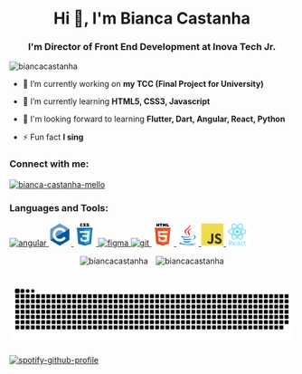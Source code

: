 <h1 align="center">Hi 👋, I'm Bianca Castanha</h1>
<h3 align="center">I'm Director of Front End Development at Inova Tech Jr.</h3>

<p align="left"> <img src="https://komarev.com/ghpvc/?username=biancacastanha&label=Profile%20views&color=0e75b6&style=flat" alt="biancacastanha" /> </p>

- 🔭 I’m currently working on **my TCC (Final Project for University)**

- 🌱 I’m currently learning **HTML5, CSS3, Javascript**

- 🪸 I'm looking forward to learning **Flutter, Dart, Angular, React, Python**

- ⚡ Fun fact **I sing**

<h3 align="left">Connect with me:</h3>
<p align="left">
<a href="https://linkedin.com/in/bianca-castanha-mello" target="blank"><img align="center" src="https://raw.githubusercontent.com/rahuldkjain/github-profile-readme-generator/master/src/images/icons/Social/linked-in-alt.svg" alt="bianca-castanha-mello" height="30" width="40" /></a>
</p>

<h3 align="left">Languages and Tools:</h3>
<p align="left"> <a href="https://angular.io" target="_blank" rel="noreferrer"> <img src="https://angular.io/assets/images/logos/angular/angular.svg" alt="angular" width="40" height="40"/> </a> <a href="https://www.cprogramming.com/" target="_blank" rel="noreferrer"> <img src="https://raw.githubusercontent.com/devicons/devicon/master/icons/c/c-original.svg" alt="c" width="40" height="40"/> </a> <a href="https://www.w3schools.com/css/" target="_blank" rel="noreferrer"> <img src="https://raw.githubusercontent.com/devicons/devicon/master/icons/css3/css3-original-wordmark.svg" alt="css3" width="40" height="40"/> </a> <a href="https://www.figma.com/" target="_blank" rel="noreferrer"> <img src="https://www.vectorlogo.zone/logos/figma/figma-icon.svg" alt="figma" width="40" height="40"/> </a> <a href="https://git-scm.com/" target="_blank" rel="noreferrer"> <img src="https://www.vectorlogo.zone/logos/git-scm/git-scm-icon.svg" alt="git" width="40" height="40"/> </a> <a href="https://www.w3.org/html/" target="_blank" rel="noreferrer"> <img src="https://raw.githubusercontent.com/devicons/devicon/master/icons/html5/html5-original-wordmark.svg" alt="html5" width="40" height="40"/> </a> <a href="https://www.java.com" target="_blank" rel="noreferrer"> <img src="https://raw.githubusercontent.com/devicons/devicon/master/icons/java/java-original.svg" alt="java" width="40" height="40"/> </a> <a href="https://developer.mozilla.org/en-US/docs/Web/JavaScript" target="_blank" rel="noreferrer"> <img src="https://raw.githubusercontent.com/devicons/devicon/master/icons/javascript/javascript-original.svg" alt="javascript" width="40" height="40"/> </a> <a href="https://reactjs.org/" target="_blank" rel="noreferrer"> <img src="https://raw.githubusercontent.com/devicons/devicon/master/icons/react/react-original-wordmark.svg" alt="react" width="40" height="40"/> </a> </p>

<p align="center"><img align="center" height="165px" src="https://github-readme-stats.vercel.app/api?username=biancacastanha&show_icons=true&theme=tokyonight&border_radius=8" alt="biancacastanha" />&emsp;<img align="center" height="165px" src="https://github-readme-streak-stats.herokuapp.com?user=BiancaCastanha&theme=tokyonight&border_radius=8" alt="biancacastanha" /></p>

&emsp;&emsp;![Snake animation](https://github.com/biancacastanha/biancacastanha/blob/output/github-contribution-grid-snake.svg)

[![spotify-github-profile](https://spotify-github-profile.vercel.app/api/view?uid=bimello001&cover_image=true&theme=novatorem&show_offline=false&background_color=000000&interchange=false&bar_color=974eb1&bar_color_cover=false)](https://github.com/kittinan/spotify-github-profile)
